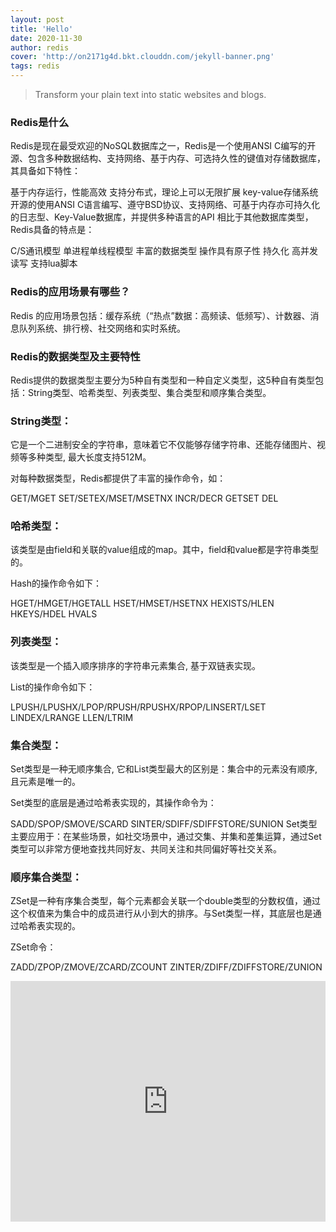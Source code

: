 ```yaml
---
layout: post
title: 'Hello'
date: 2020-11-30
author: redis
cover: 'http://on2171g4d.bkt.clouddn.com/jekyll-banner.png'
tags: redis
---
```


> Transform your plain text into static websites and blogs.

### Redis是什么
Redis是现在最受欢迎的NoSQL数据库之一，Redis是一个使用ANSI C编写的开源、包含多种数据结构、支持网络、基于内存、可选持久性的键值对存储数据库，其具备如下特性：

基于内存运行，性能高效
支持分布式，理论上可以无限扩展
key-value存储系统
开源的使用ANSI C语言编写、遵守BSD协议、支持网络、可基于内存亦可持久化的日志型、Key-Value数据库，并提供多种语言的API
相比于其他数据库类型，Redis具备的特点是：

C/S通讯模型
单进程单线程模型
丰富的数据类型
操作具有原子性
持久化
高并发读写
支持lua脚本

### Redis的应用场景有哪些？
  Redis 的应用场景包括：缓存系统（“热点”数据：高频读、低频写）、计数器、消息队列系统、排行榜、社交网络和实时系统。

### Redis的数据类型及主要特性

  Redis提供的数据类型主要分为5种自有类型和一种自定义类型，这5种自有类型包括：String类型、哈希类型、列表类型、集合类型和顺序集合类型。
### String类型：
  它是一个二进制安全的字符串，意味着它不仅能够存储字符串、还能存储图片、视频等多种类型, 最大长度支持512M。

  对每种数据类型，Redis都提供了丰富的操作命令，如：

  GET/MGET
  SET/SETEX/MSET/MSETNX
  INCR/DECR
  GETSET
  DEL
### 哈希类型：
  该类型是由field和关联的value组成的map。其中，field和value都是字符串类型的。

  Hash的操作命令如下：

  HGET/HMGET/HGETALL
  HSET/HMSET/HSETNX
  HEXISTS/HLEN
  HKEYS/HDEL
  HVALS
### 列表类型：
  该类型是一个插入顺序排序的字符串元素集合, 基于双链表实现。

  List的操作命令如下：

  LPUSH/LPUSHX/LPOP/RPUSH/RPUSHX/RPOP/LINSERT/LSET
  LINDEX/LRANGE
  LLEN/LTRIM
### 集合类型：
  Set类型是一种无顺序集合, 它和List类型最大的区别是：集合中的元素没有顺序, 且元素是唯一的。

  Set类型的底层是通过哈希表实现的，其操作命令为：

  SADD/SPOP/SMOVE/SCARD
  SINTER/SDIFF/SDIFFSTORE/SUNION
  Set类型主要应用于：在某些场景，如社交场景中，通过交集、并集和差集运算，通过Set类型可以非常方便地查找共同好友、共同关注和共同偏好等社交关系。
### 顺序集合类型：
  ZSet是一种有序集合类型，每个元素都会关联一个double类型的分数权值，通过这个权值来为集合中的成员进行从小到大的排序。与Set类型一样，其底层也是通过哈希表实现的。

  ZSet命令：

  ZADD/ZPOP/ZMOVE/ZCARD/ZCOUNT
  ZINTER/ZDIFF/ZDIFFSTORE/ZUNION
<iframe type="text/html" width="100%" height="385" src="http://www.youtube.com/embed/gfmjMWjn-Xg" frameborder="0"></iframe>
